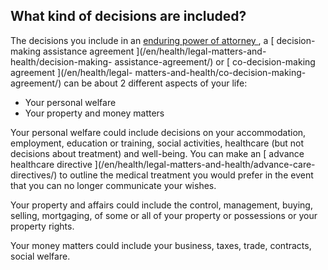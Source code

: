 ##  What kind of decisions are included?

The decisions you include in an [ enduring power of attorney
](/en/death/before-a-death/power-of-attorney/) , a [ decision-making
assistance agreement ](/en/health/legal-matters-and-health/decision-making-
assistance-agreement/) or [ co-decision-making agreement ](/en/health/legal-
matters-and-health/co-decision-making-agreement/) can be about 2 different
aspects of your life:

  * Your personal welfare 
  * Your property and money matters 

Your personal welfare could include decisions on your accommodation,
employment, education or training, social activities, healthcare (but not
decisions about treatment) and well-being. You can make an [ advance
healthcare directive ](/en/health/legal-matters-and-health/advance-care-
directives/) to outline the medical treatment you would prefer in the event
that you can no longer communicate your wishes.

Your property and affairs could include the control, management, buying,
selling, mortgaging, of some or all of your property or possessions or your
property rights.

Your money matters could include your business, taxes, trade, contracts,
social welfare.
